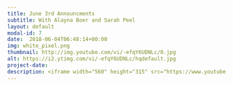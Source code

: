 ```yaml
---
title: June 3rd Announcments
subtitle: With Alayna Boer and Sarah Peel
layout: default
modal-id: 7 
date:  2018-06-04T06:48:14+00:00
img: white_pixel.png
thumbnail: http://img.youtube.com/vi/-efqY6UDNLc/0.jpg
alt: https://i2.ytimg.com/vi/-efqY6UDNLc/hqdefault.jpg
project-date: 
description: <iframe width="560" height="315" src="https://www.youtube.com/embed/-efqY6UDNLc" frameborder="0" allowfullscreen></iframe> 
---
```


